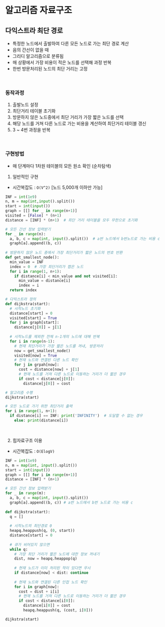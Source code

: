 # 알고리즘 자료구조



## 다익스트라 최단 경로

- 특정한 노드에서 출발하여 다른 모든 노드로 가는 최단 경로 계산
- 음의 간선이 없을 때
- 그리디 알고리즘으로 분류됨
- 매 상황에서 가장 비용이 적은 노드를 선택해 과정 반복
- 한번 방문처리된 노드의 최단 거리는 고정

​    

### 동작과정

1. 출발노드 설정
2. 최단거리 테이블 초기화
3. 방문하지 않은 노드중에서 최단 거리가 가장 짧은 노드를 선택
4. 해당 노드를 거쳐 다른 노드로 가는 비용을 계산하여 최단거리 테이블 갱신
5. 3 ~ 4번 과정을 반복

​    

###  구현방법

- 매 단계마다 1차원 테이블의 모든 원소 확인 (순차탐색)

  

1. 일반적인 구현

- 시간복잡도 : `O(V^2)` [노드 5,000개 이하만 가능]

```python
INF = int(1e9)
n, m = map(int,input().split())
start = int(input())
graph = [[] for _ in range(n+1)]
visited = [False] * (n+1)
distance = [INF] * (n+1)  # 최단 거리 테이블을 모두 무한으로 초기화

# 모든 간선 정보 입력받기
for _ in range(n):
  a, b, c = map(int, input().split())  # a번 노드에서 b번노드로 가는 비용 c
  graph[a].append((b, c))
  
# 방문하지 않은 노드 중에서 가장 최단거리가 짧은 노드의 번호 반환
def get_smallest_node():
  min_value = INF
  index = 0  # 가장 최단거리가 짭은 노드
  for i in range(1, n+1):
    if distance[i] < min_value and not visited[i]:
      min_value = distance[i]
      index = i
  return index

# 다익스트라 정의
def dijkstra(start):
  # 시작노드 초기화
  distance[start] = 0
  visited[start] = True
  for j in graph[start]:
    distance[j[0]] = j[1]
  
  # 시작노드를 제외한 전체 n-1개의 노드에 대해 반복
  for i in range(n-1):
    # 현재 최단거리가 가장 짧은 노드를 꺼내, 방문처리
    now = get_smallest_node() 
    visited[now] = True
    # 현재 노드와 연결된 다른 노드 확인
    for j in grpah[now]:
      cost = distance[now] + j[1]
      # 현재 노드를 거쳐 다른 노드로 이동하는 거리가 더 짧은 경우
      if cost < distance[j[0]]:
        distance[j[0]] = cost

# 알고리즘 수행
dijkstra(start)

# 모든 노드로 가기 위한 최단거리 출력
for i in range(1, n+1):
  if distance[i] == INF: print('INFINITY')  # 도달할 수 없는 경우
	else: print(distance[i]) 
```

​    

2. 힙자료구조 이용 

- 시간복잡도 : `O(ElogV)`

```python
INF = int(1e9)
n, m = map(int, input().split())
start = int(input())
graph = [[] for i in range(n+1)]
distance = [INF] * (n+1)

# 모든 간선 정보 입력받기
for _ in range(m):
  a, b, c = map(int, input().split())
  graph[a].append((b, c)) # a번 노드에서 b번 노드로 가는 비용 c
  
def dijkstra(start):
  q = []
  
  # 시작노드의 최단경로 0
  heapq.heappush(q, (0, start)) 
  distance[start] = 0
  
  # 큐가 비어있지 않으면
  while q:
    # 가장 최단 거리가 짧은 노드에 대한 정보 꺼내기
    dist, now = heapq.heappop(q)
    
    # 현재 노드가 이미 처리된 적이 있다면 무시
    if distance[now] < dist: continue
    
    # 현재 노드와 연결된 다른 인접 노드 확인
    for i in graph[now]:
      cost = dist + i[i]
      # 현재 노드를 거쳐 다른 노드로 이동하는 거리가 더 짧은 경우
      if cost < distance[i[0]]:
        distance[i[0]] = cost
        heapq.heappush(q, (cost, i[0]))

dijkstra(start)
```


